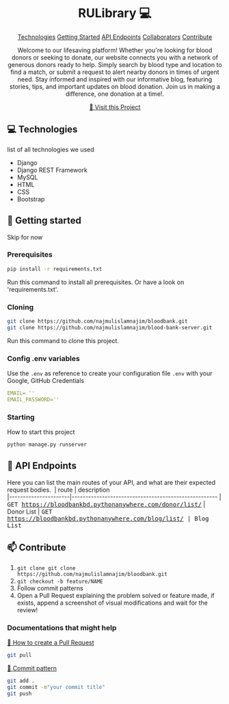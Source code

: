                      
<h1 align="center" style="font-weight: bold;">RULibrary 💻</h1>

<p align="center">
<a href="#tech">Technologies</a>
<a href="#started">Getting Started</a>
<a href="#routes">API Endpoints</a>
<a href="#colab">Collaborators</a>
<a href="#contribute">Contribute</a> 
</p>


<p align="center">Welcome to our lifesaving platform! Whether you're looking for blood donors or seeking to donate, our website connects you with a network of generous donors ready to help. Simply search by blood type and location to find a match, or submit a request to alert nearby donors in times of urgent need. Stay informed and inspired with our informative blog, featuring stories, tips, and important updates on blood donation. Join us in making a difference, one donation at a time!.</p>


<p align="center">
<a href="https://najmulislamnajim.github.io/bloodbank/">📱 Visit this Project</a>
</p>
 
<h2 id="technologies">💻 Technologies</h2>

list of all technologies we used
- Django
- Django REST Framework
- MySQL
- HTML
- CSS
- Bootstrap
 
<h2 id="started">🚀 Getting started</h2>

Skip for now
 
<h3>Prerequisites</h3>

```bash
pip install -r requirements.txt
```

Run this command to install all prerequisites. Or have a look on 'requirements.txt'.


 
<h3>Cloning</h3>


```bash
git clone https://github.com/najmulislamnajim/bloodbank.git
git clone https://github.com/najmulislamnajim/blood-bank-server.git
```

Run this command to clone this project.
 
<h3>Config .env variables</h2>

Use the `.env` as reference to create your configuration file `.env` with your 
Google, GitHub Credentials

```yaml
EMAIL= ''
EMAIL_PASSWORD='' 
```
 
<h3>Starting</h3>

How to start this project

```bash
python manage.py runserver
```
 
<h2 id="routes">📍 API Endpoints</h2>

Here you can list the main routes of your API, and what are their expected request bodies.
​
| route               | description                                          
|----------------------|-----------------------------------------------------
| <kbd>GET https://bloodbankbd.pythonanywhere.com/donor/list/</kbd>     | Donor List
| <kbd>GET https://bloodbankbd.pythonanywhere.com/blog/list/    | Blog List 
 
<h2 id="contribute">📫 Contribute</h2>



1. `git clone git clone https://github.com/najmulislamnajim/bloodbank.git`
2. `git checkout -b feature/NAME`
3. Follow commit patterns
4. Open a Pull Request explaining the problem solved or feature made, if exists, append a screenshot of visual modifications and wait for the review!
 
<h3>Documentations that might help</h3>

[📝 How to create a Pull Request](#)
```bash
git pull
```
[💾 Commit pattern](#)
```bash
git add .
git commit -m"your commit title"
git push
```
